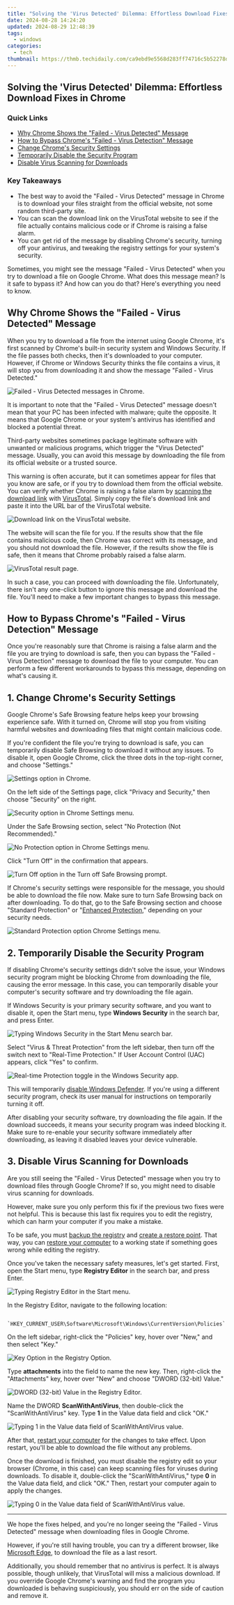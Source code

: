 ```yaml
---
title: "Solving the 'Virus Detected' Dilemma: Effortless Download Fixes in Chrome"
date: 2024-08-28 14:24:20
updated: 2024-08-29 12:48:39
tags:
  - windows
categories:
  - tech
thumbnail: https://thmb.techidaily.com/ca9ebd9e5568d283ff74716c5b52278ddfb01bff412fbb14fb93882fc8d1dc09.jpg
---
```


## Solving the 'Virus Detected' Dilemma: Effortless Download Fixes in Chrome

### Quick Links

* [Why Chrome Shows the "Failed - Virus Detected" Message](https://some-tips.techidaily.com/updated-the-art-of-srt-to-subc-innovative-techniques-explored/)
* [How to Bypass Chrome's "Failed - Virus Detection" Message](https://youtube-blog.techidaily.com/24-directing-fundamentals-a-comprehensive-online-course-by-youtube-experts/)
* [Change Chrome's Security Settings](https://youtube-data.techidaily.com/-enhancement-for-online-video-creators/)
* [Temporarily Disable the Security Program](https://fox-boxes.techidaily.com/2024-approved-photography-tips-for-iphone/)
* [Disable Virus Scanning for Downloads](https://extra-approaches.techidaily.com/updated-mobile-mastery-high-shots-with-your-smartphone/)

### Key Takeaways

* The best way to avoid the "Failed - Virus Detected" message in Chrome is to download your files straight from the official website, not some random third-party site.
* You can scan the download link on the VirusTotal website to see if the file actually contains malicious code or if Chrome is raising a false alarm.
* You can get rid of the message by disabling Chrome's security, turning off your antivirus, and tweaking the registry settings for your system's security.

 Sometimes, you might see the message "Failed - Virus Detected" when you try to download a file on Google Chrome. What does this message mean? Is it safe to bypass it? And how can you do that? Here's everything you need to know.

##  Why Chrome Shows the "Failed - Virus Detected" Message

 When you try to download a file from the internet using Google Chrome, it's first scanned by Chrome's built-in security system and Windows Security. If the file passes both checks, then it's downloaded to your computer. However, if Chrome or Windows Security thinks the file contains a virus, it will stop you from downloading it and show the message "Failed - Virus Detected."

![Failed - Virus Detected messages in Chrome.](https://static1.howtogeekimages.com/wordpress/wp-content/uploads/2024/02/failed-virus-detected-messages-in-chrome.jpg) 

 It is important to note that the "Failed - Virus Detected" message doesn't mean that your PC has been infected with malware; quite the opposite. It means that Google Chrome or your system's antivirus has identified and blocked a potential threat.

 Third-party websites sometimes package legitimate software with unwanted or malicious programs, which trigger the "Virus Detected" message. Usually, you can avoid this message by downloading the file from its official website or a trusted source.

 This warning is often accurate, but it can sometimes appear for files that you know are safe, or if you try to download them from the official website. You can verify whether Chrome is raising a false alarm by [scanning the download link](https://extra-support.techidaily.com/pinnacle-tools-for-subs-to-srt-unveiling-the-top-8-win-and-mac-software-for-2024/) with [VirusTotal](https://www.virustotal.com/gui/home/url). Simply copy the file's download link and paste it into the URL bar of the VirusTotal website.

![Download link on the VirusTotal website.](https://static1.howtogeekimages.com/wordpress/wp-content/uploads/2024/02/download-link-on-the-virustotal-website.jpg) 

 The website will scan the file for you. If the results show that the file contains malicious code, then Chrome was correct with its message, and you should not download the file. However, if the results show the file is safe, then it means that Chrome probably raised a false alarm.

![VirusTotal result page.](https://static1.howtogeekimages.com/wordpress/wp-content/uploads/2024/02/virustotal-result-page.jpg) 

 In such a case, you can proceed with downloading the file. Unfortunately, there isn't any one-click button to ignore this message and download the file. You'll need to make a few important changes to bypass this message.

##  How to Bypass Chrome's "Failed - Virus Detection" Message

 Once you're reasonably sure that Chrome is raising a false alarm and the file you are trying to download is safe, then you can bypass the "Failed - Virus Detection" message to download the file to your computer. You can perform a few different workarounds to bypass this message, depending on what's causing it.

##  1\. Change Chrome's Security Settings

 Google Chrome's Safe Browsing feature helps keep your browsing experience safe. With it turned on, Chrome will stop you from visiting harmful websites and downloading files that might contain malicious code.

 If you're confident the file you're trying to download is safe, you can temporarily disable Safe Browsing to download it without any issues. To disable it, open Google Chrome, click the three dots in the top-right corner, and choose "Settings."

![Settings option in Chrome.](https://static1.howtogeekimages.com/wordpress/wp-content/uploads/2024/02/settings-option-in-chrome.jpg) 

 On the left side of the Settings page, click "Privacy and Security," then choose "Security" on the right.

![Security option in Chrome Settings menu.](https://static1.howtogeekimages.com/wordpress/wp-content/uploads/2024/02/security-option-in-chrome-settings-menu.jpg) 

 Under the Safe Browsing section, select "No Protection (Not Recommended)."

![No Protection option in Chrome Settings menu.](https://static1.howtogeekimages.com/wordpress/wp-content/uploads/2024/02/no-protection-option-in-chrome-settings-menu.jpg) 

 Click "Turn Off" in the confirmation that appears.

![Turn Off option in the Turn off Safe Browsing prompt.](https://static1.howtogeekimages.com/wordpress/wp-content/uploads/2024/02/turn-off-option-in-the-turn-off-safe-browsing-prompt.jpg) 

 If Chrome's security settings were responsible for the message, you should be able to download the file now. Make sure to turn Safe Browsing back on after downloading. To do that, go to the Safe Browsing section and choose "Standard Protection" or "[Enhanced Protection](https://ios-location-track.techidaily.com/in-2024-how-to-intercept-text-messages-on-apple-iphone-15-pro-drfone-by-drfone-virtual-ios/)," depending on your security needs.

![Standard Protection option Chrome Settings menu.](https://static1.howtogeekimages.com/wordpress/wp-content/uploads/2024/02/standard-protection-option-chrome-settings-menu.jpg) 

##  2\. Temporarily Disable the Security Program

 If disabling Chrome's security settings didn't solve the issue, your Windows security program might be blocking Chrome from downloading the file, causing the error message. In this case, you can temporarily disable your computer's security software and try downloading the file again.

 If Windows Security is your primary security software, and you want to disable it, open the Start menu, type **Windows Security** in the search bar, and press Enter.

![Typing Windows Security in the Start Menu search bar.](https://static1.howtogeekimages.com/wordpress/wp-content/uploads/2024/02/typing-windows-defender-in-the-start-menu-search-bar.jpg) 

 Select "Virus & Threat Protection" from the left sidebar, then turn off the switch next to "Real-Time Protection." If User Account Control (UAC) appears, click "Yes" to confirm.

![Real-time Protection toggle in the Windows Security app.](https://static1.howtogeekimages.com/wordpress/wp-content/uploads/2024/02/real-time-protection-toggle-in-the-windows-security-app.jpg) 

 This will temporarily [disable Windows Defender](https://tech-renaissance.techidaily.com/what-is-the-difference-between-an-ipad-and-a-tablet/). If you're using a different security program, check its user manual for instructions on temporarily turning it off.

 After disabling your security software, try downloading the file again. If the download succeeds, it means your security program was indeed blocking it. Make sure to re-enable your security software immediately after downloading, as leaving it disabled leaves your device vulnerable.

##  3\. Disable Virus Scanning for Downloads

 Are you still seeing the "Failed - Virus Detected" message when you try to download files through Google Chrome? If so, you might need to disable virus scanning for downloads.

 However, make sure you only perform this fix if the previous two fixes were not helpful. This is because this last fix requires you to edit the registry, which can harm your computer if you make a mistake.

 To be safe, you must [backup the registry](https://screen-recording.techidaily.com/quick-start-guide-dells-simple-screen-recording-methods-for-2024/) and [create a restore point](https://instagram-video-files.techidaily.com/updated-in-2024-multiplying-joy-sharing-a-pile-of-photos-and-videos-with-instagram/). That way, you can [restore your computer](https://article-posts.techidaily.com/in-2024-proven-methods-to-infuse-engaging-dialogue-in-videos/) to a working state if something goes wrong while editing the registry.

 Once you've taken the necessary safety measures, let's get started. First, open the Start menu, type **Registry Editor** in the search bar, and press Enter.

![Typing Registry Editor in the Start menu.](https://static1.howtogeekimages.com/wordpress/wp-content/uploads/2024/02/typing-registry-editor-in-the-start-menu.jpg) 

 In the Registry Editor, navigate to the following location:

        `HKEY_CURRENT_USER\Software\Microsoft\Windows\CurrentVersion\Policies`
    
 On the left sidebar, right-click the "Policies" key, hover over "New," and then select "Key."

![Key Option in the Registry Option.](https://static1.howtogeekimages.com/wordpress/wp-content/uploads/2024/02/key-option-in-the-registry-option.jpg) 

 Type **attachments** into the field to name the new key. Then, right-click the "Attachments" key, hover over "New" and choose "DWORD (32-bit) Value."

![DWORD (32-bit) Value in the Registry Editor.](https://static1.howtogeekimages.com/wordpress/wp-content/uploads/2024/02/dword-32-bit-value-in-the-registry-editor.jpg) 

 Name the DWORD **ScanWithAntiVirus**, then double-click the "ScanWithAntiVirus" key. Type **1** in the Value data field and click "OK."

![Typing 1 in the Value data field of ScanWithAntiVirus value.](https://static1.howtogeekimages.com/wordpress/wp-content/uploads/2024/02/typing-1-in-the-value-data-field-of-scanwithantivirus-value.jpg) 

 After that, [restart your computer](https://screen-video-capture.techidaily.com/updated-in-2024-addressing-mute-problems-in-obs-live-recording/) for the changes to take effect. Upon restart, you'll be able to download the file without any problems.

 Once the download is finished, you must disable the registry edit so your browser (Chrome, in this case) can keep scanning files for viruses during downloads. To disable it, double-click the "ScanWithAntiVirus," type **0** in the Value data field, and click "OK." Then, restart your computer again to apply the changes.

![Typing 0 in the Value data field of ScanWithAntiVirus value.](https://static1.howtogeekimages.com/wordpress/wp-content/uploads/2024/02/typing-0-in-the-value-data-field-of-scanwithantivirus-value.jpg) 

---

 We hope the fixes helped, and you're no longer seeing the "Failed - Virus Detected" message when downloading files in Google Chrome.

 However, if you're still having trouble, you can try a different browser, like [Microsoft Edge](https://www.microsoft.com/en-us/edge/download?form=MA13FJ), to download the file as a last resort.

 Additionally, you should remember that no antivirus is perfect. It is always possible, though unlikely, that VirusTotal will miss a malicious download. If you override Google Chrome's warning and find the program you downloaded is behaving suspiciously, you should err on the side of caution and remove it.

<ins class="adsbygoogle"
     style="display:block"
     data-ad-format="autorelaxed"
     data-ad-client="ca-pub-7571918770474297"
     data-ad-slot="1223367746"></ins>



<ins class="adsbygoogle"
     style="display:block"
     data-ad-client="ca-pub-7571918770474297"
     data-ad-slot="8358498916"
     data-ad-format="auto"
     data-full-width-responsive="true"></ins>
